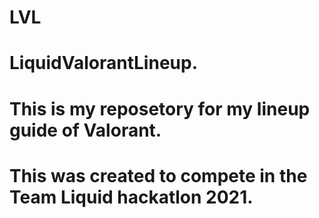 # LVL
# LiquidValorantLineup.
# This is my reposetory for my lineup guide of Valorant.
# This was created to compete in the Team Liquid hackatlon 2021.
